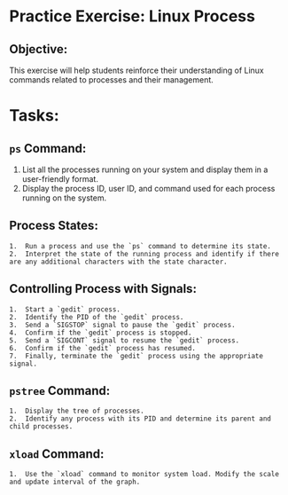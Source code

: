 # Practice Exercise: Linux Process

## Objective:

This exercise will help students reinforce their understanding of Linux commands related to processes and their management.

# Tasks:

## **`ps` Command:**

1.  List all the processes running on your system and display them in a user-friendly format.
2.  Display the process ID, user ID, and command used for each process running on the system.

## **Process States:**

    1.  Run a process and use the `ps` command to determine its state.
    2.  Interpret the state of the running process and identify if there are any additional characters with the state character.

## **Controlling Process with Signals:**

    1.  Start a `gedit` process.
    2.  Identify the PID of the `gedit` process.
    3.  Send a `SIGSTOP` signal to pause the `gedit` process.
    4.  Confirm if the `gedit` process is stopped.
    5.  Send a `SIGCONT` signal to resume the `gedit` process.
    6.  Confirm if the `gedit` process has resumed.
    7.  Finally, terminate the `gedit` process using the appropriate signal.

## **`pstree` Command:**

    1.  Display the tree of processes.
    2.  Identify any process with its PID and determine its parent and child processes.

## **`xload` Command:**

    1.  Use the `xload` command to monitor system load. Modify the scale and update interval of the graph.
